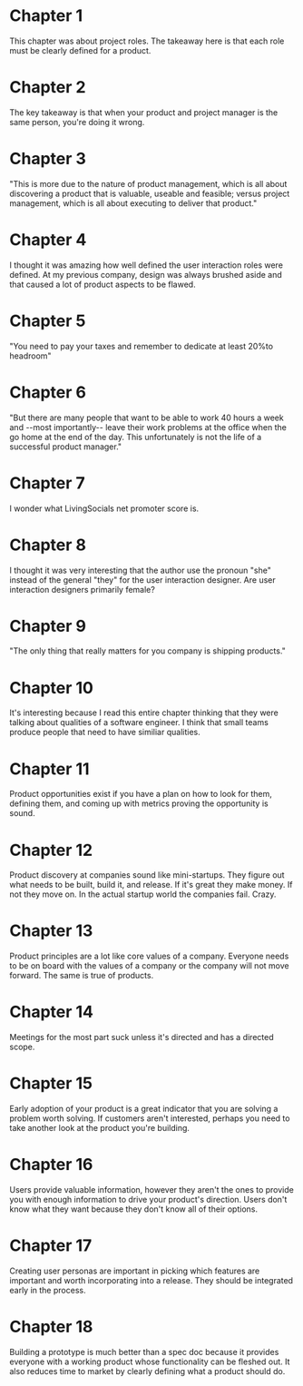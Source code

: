 # Chapter 1

This chapter was about project roles. The takeaway here is that each role must
be clearly defined for a product.

# Chapter 2

The key takeaway is that when your product and project manager is the same
person, you're doing it wrong.

# Chapter 3

"This is more due to the nature of product management, which is all about
discovering a product that is valuable, useable and feasible; versus project
management, which is all about executing to deliver that product."

# Chapter 4

I thought it was amazing how well defined the user interaction roles were
defined. At my previous company, design was always brushed aside and that
caused a lot of product aspects to be flawed.

# Chapter 5 

"You need to pay your taxes and remember to dedicate at least 20%to headroom"

# Chapter 6

"But there are many people that want to be able to work 40 hours a week and
--most importantly-- leave their work problems at the office when the go home
at the end of the day. This unfortunately is not the life of a successful
product manager."

# Chapter 7 

I wonder what LivingSocials net promoter score is.

# Chapter 8 

I thought it was very interesting that the author use the pronoun "she" instead
of the general "they" for the user interaction designer.  Are user interaction 
designers primarily female? 

# Chapter 9

"The only thing that really matters for you company is shipping products."

# Chapter 10

It's interesting because I read this entire chapter thinking that they were
talking about qualities of a software engineer. I think that small teams
produce people that need to have similiar qualities.

# Chapter 11

Product opportunities exist if you have a plan on how to look for them,
defining them, and coming up with metrics proving the opportunity is sound.

# Chapter 12

Product discovery at companies sound like mini-startups. They figure out what
needs to be built, build it, and release. If it's great they make money. If not
they move on. In the actual startup world the companies fail. Crazy.

# Chapter 13 

Product principles are a lot like core values of a company. Everyone needs to
be on board with the values of a company or the company will not move forward.
The same is true of products.

# Chapter 14

Meetings for the most part suck unless it's directed and has a directed scope.

# Chapter 15

Early adoption of your product is a great indicator that you are solving a
problem worth solving. If customers aren't interested, perhaps you need to take
another look at the product you're building.

# Chapter 16

Users provide valuable information, however they aren't the ones to provide you
with enough information to drive your product's direction. Users don't know
what they want because they don't know all of their options.

# Chapter 17

Creating user personas are important in picking which features are important
and worth incorporating into a release. They should be integrated early in the
process.

# Chapter 18

Building a prototype is much better than a spec doc because it provides
everyone with a working product whose functionality can be fleshed out.
It also reduces time to market by clearly defining what a product should do.
